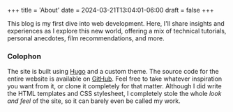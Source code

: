 +++
title = 'About'
date = 2024-03-21T13:04:01-06:00
draft = false
+++

This blog is my first dive into web development. Here, I'll share insights and experiences as I explore this new world, offering a mix of technical tutorials, personal anecdotes, film recommendations, and more.

### Colophon

The site is built using [Hugo](https://gohugo.io/) and a custom theme. The source code for the entire website is available on [GitHub](https://github.com/casteindex/notcaste.com). Feel free to take whatever inspiration you want from it, or clone it completely for that matter. Although I did write the HTML templates and CSS stylesheet, I completely stole the whole _look and feel_ of the site, so it can barely even be called my work.
